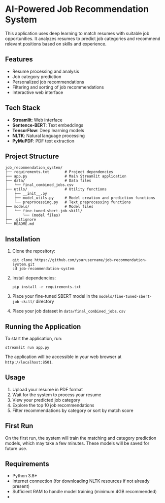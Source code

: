 # AI-Powered Job Recommendation System

This application uses deep learning to match resumes with suitable job opportunities. It analyzes resumes to predict job categories and recommend relevant positions based on skills and experience.

## Features

- Resume processing and analysis
- Job category prediction
- Personalized job recommendations
- Filtering and sorting of job recommendations
- Interactive web interface

## Tech Stack

- **Streamlit**: Web interface
- **Sentence-BERT**: Text embeddings
- **TensorFlow**: Deep learning models
- **NLTK**: Natural language processing
- **PyMuPDF**: PDF text extraction

## Project Structure

```
job_recommendation_system/
├── requirements.txt       # Project dependencies
├── app.py                 # Main Streamlit application
├── data/                  # Data files
│   └── final_combined_jobs.csv
├── utils/                 # Utility functions
│   ├── __init__.py
│   ├── model_utils.py     # Model creation and prediction functions
│   └── preprocessing.py   # Text preprocessing functions
├── models/                # Model files
│   └── fine-tuned-sbert-job-skill/
│       └── (model files)
├── .gitignore
└── README.md
```

## Installation

1. Clone the repository:
   ```
   git clone https://github.com/yourusername/job-recommendation-system.git
   cd job-recommendation-system
   ```

2. Install dependencies:
   ```
   pip install -r requirements.txt
   ```

3. Place your fine-tuned SBERT model in the `models/fine-tuned-sbert-job-skill/` directory

4. Place your job dataset in `data/final_combined_jobs.csv`

## Running the Application

To start the application, run:

```
streamlit run app.py
```

The application will be accessible in your web browser at `http://localhost:8501`.

## Usage

1. Upload your resume in PDF format
2. Wait for the system to process your resume
3. View your predicted job category
4. Explore the top 10 job recommendations
5. Filter recommendations by category or sort by match score

## First Run

On the first run, the system will train the matching and category prediction models, which may take a few minutes. These models will be saved for future use.

## Requirements

- Python 3.8+
- Internet connection (for downloading NLTK resources if not already present)
- Sufficient RAM to handle model training (minimum 4GB recommended)
- 
